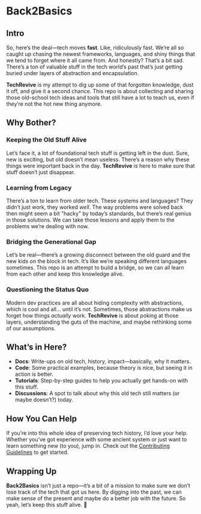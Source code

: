 # Back2Basics

## Intro

So, here’s the deal—tech moves **fast**. Like, ridiculously fast. We’re all so caught up chasing the newest frameworks, languages, and shiny things that we tend to forget where it all came from. And honestly? That’s a bit sad. There’s a ton of valuable stuff in the tech world’s past that’s just getting buried under layers of abstraction and encapsulation.

**TechRevive** is my attempt to dig up some of that forgotten knowledge, dust it off, and give it a second chance. This repo is about collecting and sharing those old-school tech ideas and tools that still have a lot to teach us, even if they’re not the hot new thing anymore.

## Why Bother?

### **Keeping the Old Stuff Alive**

Let’s face it, a lot of foundational tech stuff is getting left in the dust. Sure, new is exciting, but old doesn’t mean useless. There’s a reason why these things were important back in the day. **TechRevive** is here to make sure that stuff doesn’t just disappear.

### **Learning from Legacy**

There’s a ton to learn from older tech. These systems and languages? They didn’t just work, they worked *well*. The way problems were solved back then might seem a bit "hacky" by today’s standards, but there’s real genius in those solutions. We can take those lessons and apply them to the problems we’re dealing with now.

### **Bridging the Generational Gap**

Let’s be real—there’s a growing disconnect between the old guard and the new kids on the block in tech. It’s like we’re speaking different languages sometimes. This repo is an attempt to build a bridge, so we can all learn from each other and keep this knowledge alive.

### **Questioning the Status Quo**

Modern dev practices are all about hiding complexity with abstractions, which is cool and all... until it’s not. Sometimes, those abstractions make us forget how things *actually* work. **TechRevive** is about poking at those layers, understanding the guts of the machine, and maybe rethinking some of our assumptions.

## What’s in Here?

- **Docs**: Write-ups on old tech, history, impact—basically, why it matters.
- **Code**: Some practical examples, because theory is nice, but seeing it in action is better.
- **Tutorials**: Step-by-step guides to help you actually get hands-on with this stuff.
- **Discussions**: A spot to talk about why this old tech still matters (or maybe doesn’t?) today.

## How You Can Help

If you’re into this whole idea of preserving tech history, I’d love your help. Whether you’ve got experience with some ancient system or just want to learn something new (to you), jump in. Check out the [Contributing Guidelines](link-to-contributing-guidelines) to get started.

## Wrapping Up

**Back2Basics** isn’t just a repo—it’s a bit of a mission to make sure we don’t lose track of the tech that got us here. By digging into the past, we can make sense of the present and maybe do a better job with the future. So yeah, let’s keep this stuff alive. 🚀


